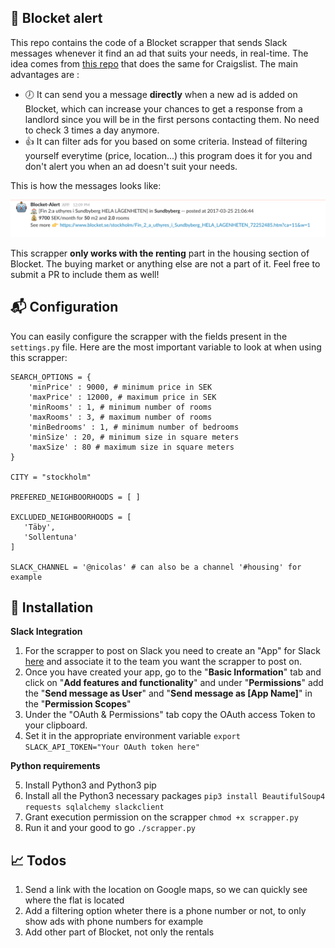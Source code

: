## :bell: Blocket alert ##

This repo contains the code of a Blocket scrapper that sends Slack messages whenever it find an ad that suits your needs, in real-time. The idea comes from [this repo](https://github.com/VikParuchuri/apartment-finder) that does the same for Craigslist. The main advantages are :

 - :clock7: It can send you a message **directly** when a new ad is added on Blocket, which can increase your chances to get a response from a landlord since you will be in the first persons contacting them. No need to check 3 times a day anymore.
 - :thumbsup: It can filter ads for you based on some criteria. Instead of filtering yourself everytime (price, location...) this program does it for you and don't alert you when an ad doesn't suit your needs.

This is how the messages looks like:

![A screenshot of the aspect of the received messages](.screens/bot_msg.png)

This scrapper **only works with the renting** part in the housing section of Blocket. The buying market or anything else are not a part of it. Feel free to submit a PR to include them as well!

## :mailbox_with_mail: Configuration ##

You can easily configure the scrapper with the fields present in the `settings.py` file.
Here are the most important variable to look at when using this scrapper:

    SEARCH_OPTIONS = {
	    'minPrice' : 9000, # minimum price in SEK
	    'maxPrice' : 12000, # maximum price in SEK
	    'minRooms' : 1, # minimum number of rooms
	    'maxRooms' : 3, # maximum number of rooms
	    'minBedrooms' : 1, # minimum number of bedrooms
	    'minSize' : 20, # minimum size in square meters
	    'maxSize' : 80 # maximum size in square meters
	}

    CITY = "stockholm"

    PREFERED_NEIGHBOORHOODS = [ ]

    EXCLUDED_NEIGHBOORHOODS = [
	   'Täby',
	   'Sollentuna'
	]

	SLACK_CHANNEL = '@nicolas' # can also be a channel '#housing' for example

## :floppy_disk: Installation ##

**Slack Integration**

 1. For the scrapper to post on Slack you need to create an "App" for Slack [here](https://api.slack.com/apps) and associate it to the team you want the scrapper to post on.
 2. Once you have created your app, go to the "**Basic Information**" tab and click on "**Add features and functionality**" and under "**Permissions**" add the "**Send message as User**" and "**Send message as [App Name]**" in the "**Permission Scopes**"
 3. Under the "OAuth & Permissions" tab copy the OAuth access Token to your clipboard.
 4. Set it in the appropriate environment variable `export SLACK_API_TOKEN="Your OAuth token here"`

**Python requirements**

 5. Install Python3 and Python3 pip
 6. Install all the Python3 necessary packages `pip3 install BeautifulSoup4 requests sqlalchemy slackclient`
 7. Grant execution permission on the scrapper `chmod +x scrapper.py`
 8. Run it and your good to go `./scrapper.py`

## :chart_with_upwards_trend: Todos ##

 1. Send a link with the location on Google maps, so we can quickly see where the flat is located
 2. Add a filtering option wheter there is a phone number or not, to only show ads with phone numbers for example
 3. Add other part of Blocket, not only the rentals
